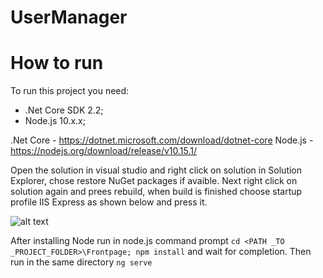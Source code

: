 # UserManager
 
# How to run

To run this project you need: 
- .Net Core SDK 2.2;
- Node.js 10.x.x;

.Net Core - https://dotnet.microsoft.com/download/dotnet-core
Node.js - https://nodejs.org/download/release/v10.15.1/

Open the solution in visual studio and right click on solution in Solution Explorer, chose restore NuGet packages if avaible. Next right click on solution again and prees rebuild, when build is finished choose startup profile IIS Express as shown below and press it.  

![alt text](https://i.imgur.com/dU1CXEt.png)

After installing Node run in node.js command prompt `cd <PATH _TO _PROJECT_FOLDER>\Frontpage; npm install` and wait for completion. Then run in the same directory `ng serve`


